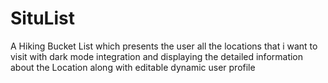 # SituList
A Hiking Bucket List which presents the user all the locations that i want to visit with dark mode integration and displaying the detailed information about the Location along with editable dynamic user profile
